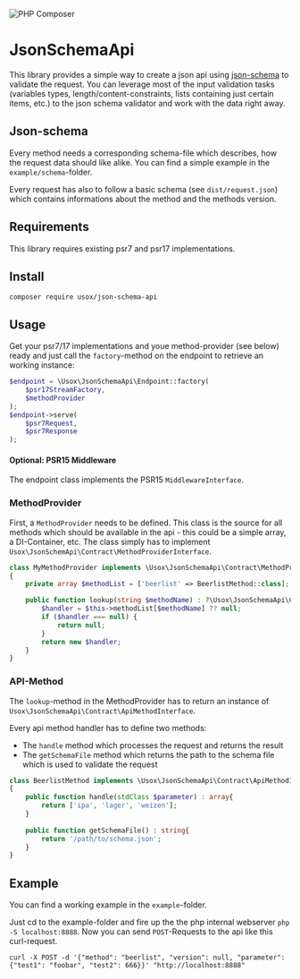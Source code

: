 ![PHP Composer](https://github.com/usox/json-schema-api/workflows/PHP%20Composer/badge.svg)

# JsonSchemaApi

This library provides a simple way to create a json api using [json-schema](http://json-schema.org/) to validate the request.
You can leverage most of the input validation tasks (variables types, length/content-constraints, lists containing just certain items, etc.)
to the json schema validator and work with the data right away.

## Json-schema

Every method needs a corresponding schema-file which describes, how the request data should like alike.
You can find a simple example in the `example/schema`-folder.

Every request has also to follow a basic schema (see `dist/request.json`) which contains informations about the method and the methods version.

## Requirements

This library requires existing psr7 and psr17 implementations.

## Install

```
composer require usox/json-schema-api
```

## Usage

Get your psr7/17 implementations and youe method-provider (see below) ready and just call the `factory`-method on the endpoint to retrieve an working instance:

```php
$endpoint = \Usox\JsonSchemaApi\Endpoint::factory(
    $psr17StreamFactory,
    $methodProvider
);
$endpoint->serve(
    $psr7Request,
    $psr7Response
);
```

#### Optional: PSR15 Middleware

The endpoint class implements the PSR15 `MiddlewareInterface`.

### MethodProvider

First, a `MethodProvider` needs to be defined. This class is the source for all methods which should be available in the api - 
this could be a simple array, a DI-Container, etc. The class simply has to implement `Usox\JsonSchemApi\Contract\MethodProviderInterface`.

```php
class MyMethodProvider implements \Usox\JsonSchemaApi\Contract\MethodProviderInterface
{
    private array $methodList = ['beerlist' => BeerlistMethod::class];

    public function lookup(string $methodName) : ?\Usox\JsonSchemaApi\Contract\ApiMethodInterface {
        $handler = $this->methodList[$methodName] ?? null;
        if ($handler === null) {
            return null;
        }
        return new $handler;
    }
}
```

### API-Method

The `lookup`-method in the MethodProvider has to return an instance of `Usox\JsonSchemaApi\Contract\ApiMethodInterface`.

Every api method handler has to define two methods:
- The `handle` method which processes the request and returns the result
- The `getSchemaFile` method which returns the path to the schema file which is used to validate the request

```php
class BeerlistMethod implements \Usox\JsonSchemaApi\Contract\ApiMethodInterface
{
    public function handle(stdClass $parameter) : array{
        return ['ipa', 'lager', 'weizen'];
    }
    
    public function getSchemaFile() : string{
        return '/path/to/schema.json';
    }
}
```

## Example
You can find a working example in the `example`-folder.

Just cd to the example-folder and fire up the the php internal webserver `php -S localhost:8888`.
Now you can send `POST`-Requests to the api like this curl-request.

```shell script
curl -X POST -d '{"method": "beerlist", "version": null, "parameter": {"test1": "foobar", "test2": 666}}' "http://localhost:8888"
```
